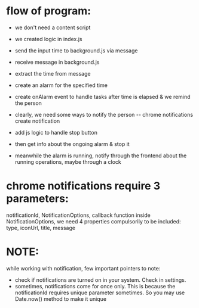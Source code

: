 # flow of program:

* we don't need a content script
* we created logic in index.js
* send the input time to background.js via message
* receive message in background.js
* extract the time from message
* create an alarm for the specified time
* create onAlarm event to handle tasks after time is elapsed & we remind the person
* clearly, we need some ways to notify the person -- chrome notifications
create notification

* add js logic to handle stop button
* then get info about the ongoing alarm & stop it

* meanwhile the alarm is running, notify through the frontend about the running operations, maybe through a clock

# chrome notifications require 3 parameters: 
notificationId, NotificationOptions, callback function
inside NotificationOptions, we need 4 properties compulsorily to be included:
type, iconUrl, title, message

# NOTE:
while working with notification, few important pointers to note:
* check if notifications are turned on in your system. Check in settings.
* sometimes, notifications come for once only. This is because the notificationId requires unique parameter sometimes. So you may use Date.now() method to make it unique